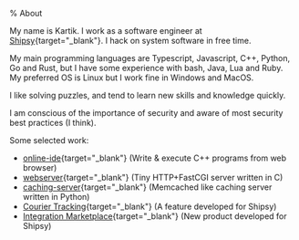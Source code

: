 % About

My name is Kartik. I work as a software engineer at [Shipsy](https://shipsy.io){target="_blank"}. I hack on system software in free time.

My main programming languages are Typescript, Javascript, C++, Python, Go and Rust, but I have some experience with bash, Java, Lua and Ruby. My preferred OS is Linux but I work fine in Windows and MacOS.

I like solving puzzles, and tend to learn new skills and knowledge quickly.

I am conscious of the importance of security and aware of most security best practices (I think).

Some selected work:

* [online-ide](https://github.com/Kartik1397/online-ide){target="_blank"} (Write & execute C++ programs from web browser)
* [webserver](https://github.com/Kartik1397/webserver){target="_blank"} (Tiny HTTP+FastCGI server written in C)
* [caching-server](https://github.com/Kartik1397/async-caching-server-python){target="_blank"} (Memcached like caching server written in Python)
* [Courier Tracking](https://product.shipsy.io/59b6ffb7-6248-4bef-8d4a-f3dfd7d1f0a5){target="_blank"} (A feature developed for Shipsy)
* [Integration Marketplace](https://product.shipsy.io/37f15b76-5c44-4aa0-8190-5020483281cb){target="_blank"} (New product developed for Shipsy)

